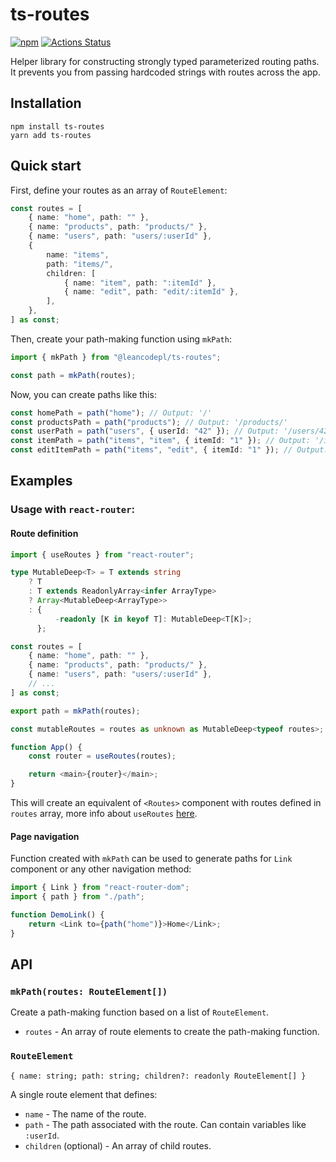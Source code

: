 # ts-routes

[![npm](https://img.shields.io/npm/v/ts-routes)](https://www.npmjs.com/package/ts-routes)
[![Actions Status](https://github.com/leancodepl/ts-routes/workflows/build/badge.svg)](https://github.com/leancodepl/ts-routes/actions)

Helper library for constructing strongly typed parameterized routing paths. It prevents you from passing hardcoded
strings with routes across the app.

## Installation

```
npm install ts-routes
yarn add ts-routes
```

## Quick start

First, define your routes as an array of `RouteElement`:

```typescript
const routes = [
    { name: "home", path: "" },
    { name: "products", path: "products/" },
    { name: "users", path: "users/:userId" },
    {
        name: "items",
        path: "items/",
        children: [
            { name: "item", path: ":itemId" },
            { name: "edit", path: "edit/:itemId" },
        ],
    },
] as const;
```

Then, create your path-making function using `mkPath`:

```typescript
import { mkPath } from "@leancodepl/ts-routes";

const path = mkPath(routes);
```

Now, you can create paths like this:

```typescript
const homePath = path("home"); // Output: '/'
const productsPath = path("products"); // Output: '/products/'
const userPath = path("users", { userId: "42" }); // Output: '/users/42'
const itemPath = path("items", "item", { itemId: "1" }); // Output: '/items/1'
const editItemPath = path("items", "edit", { itemId: "1" }); // Output: '/items/edit/1'
```

## Examples

### Usage with `react-router`:

#### Route definition

```typescript
import { useRoutes } from "react-router";

type MutableDeep<T> = T extends string
    ? T
    : T extends ReadonlyArray<infer ArrayType>
    ? Array<MutableDeep<ArrayType>>
    : {
          -readonly [K in keyof T]: MutableDeep<T[K]>;
      };

const routes = [
    { name: "home", path: "" },
    { name: "products", path: "products/" },
    { name: "users", path: "users/:userId" },
    // ...
] as const;

export path = mkPath(routes);

const mutableRoutes = routes as unknown as MutableDeep<typeof routes>; // React Router typings are not compatible with readonly objects

function App() {
    const router = useRoutes(routes);

    return <main>{router}</main>;
}
```

This will create an equivalent of `<Routes>` component with routes defined in `routes` array, more info about
`useRoutes` [here](https://reactrouter.com/en/main/hooks/use-routes).

#### Page navigation

Function created with `mkPath` can be used to generate paths for `Link` component or any other navigation method:

```typescript
import { Link } from "react-router-dom";
import { path } from "./path";

function DemoLink() {
    return <Link to={path("home")}>Home</Link>;
}
```

## API

### `mkPath(routes: RouteElement[])`

Create a path-making function based on a list of `RouteElement`.

-   `routes` - An array of route elements to create the path-making function.

### `RouteElement`

`{ name: string; path: string; children?: readonly RouteElement[] }`

A single route element that defines:

-   `name` - The name of the route.
-   `path` - The path associated with the route. Can contain variables like `:userId`.
-   `children` (optional) - An array of child routes.
